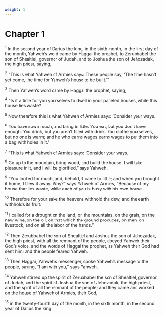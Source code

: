 ```yaml
---
weight: 1
---
```


# Chapter 1

<sup>1</sup> In the second year of Darius the king, in the sixth month, in the first day of the month, Yahweh’s word came by Haggai the prophet, to Zerubbabel the son of Shealtiel, governor of Judah, and to Joshua the son of Jehozadak, the high priest, saying, 

<sup>2</sup> “This is what Yahweh of Armies says: These people say, ‘The time hasn’t yet come, the time for Yahweh’s house to be built.’” 

<sup>3</sup> Then Yahweh’s word came by Haggai the prophet, saying, 

<sup>4</sup> “Is it a time for you yourselves to dwell in your paneled houses, while this house lies waste? 

<sup>5</sup> Now therefore this is what Yahweh of Armies says: ‘Consider your ways. 

<sup>6</sup> You have sown much, and bring in little. You eat, but you don’t have enough. You drink, but you aren’t filled with drink. You clothe yourselves, but no one is warm; and he who earns wages earns wages to put them into a bag with holes in it.’ 

<sup>7</sup> “This is what Yahweh of Armies says: ‘Consider your ways. 

<sup>8</sup> Go up to the mountain, bring wood, and build the house. I will take pleasure in it, and I will be glorified,” says Yahweh. 

<sup>9</sup> “You looked for much, and, behold, it came to little; and when you brought it home, I blew it away. Why?” says Yahweh of Armies, “Because of my house that lies waste, while each of you is busy with his own house. 

<sup>10</sup> Therefore for your sake the heavens withhold the dew, and the earth withholds its fruit. 

<sup>11</sup> I called for a drought on the land, on the mountains, on the grain, on the new wine, on the oil, on that which the ground produces, on men, on livestock, and on all the labor of the hands.” 

<sup>12</sup> Then Zerubbabel the son of Shealtiel and Joshua the son of Jehozadak, the high priest, with all the remnant of the people, obeyed Yahweh their God’s voice, and the words of Haggai the prophet, as Yahweh their God had sent him; and the people feared Yahweh. 

<sup>13</sup> Then Haggai, Yahweh’s messenger, spoke Yahweh’s message to the people, saying, “I am with you,” says Yahweh. 

<sup>14</sup> Yahweh stirred up the spirit of Zerubbabel the son of Shealtiel, governor of Judah, and the spirit of Joshua the son of Jehozadak, the high priest, and the spirit of all the remnant of the people; and they came and worked on the house of Yahweh of Armies, their God, 

<sup>15</sup> in the twenty-fourth day of the month, in the sixth month, in the second year of Darius the king. 


